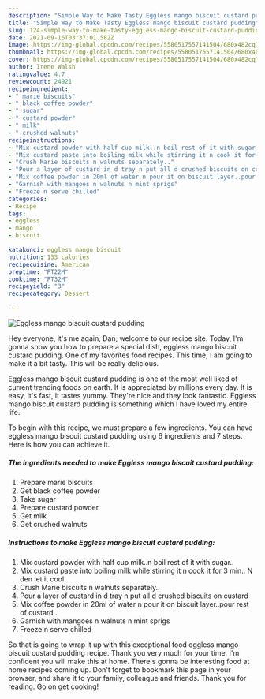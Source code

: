 ```yaml
---
description: "Simple Way to Make Tasty Eggless mango biscuit custard pudding"
title: "Simple Way to Make Tasty Eggless mango biscuit custard pudding"
slug: 124-simple-way-to-make-tasty-eggless-mango-biscuit-custard-pudding
date: 2021-09-16T03:37:01.582Z
image: https://img-global.cpcdn.com/recipes/5580517557141504/680x482cq70/eggless-mango-biscuit-custard-pudding-recipe-main-photo.jpg
thumbnail: https://img-global.cpcdn.com/recipes/5580517557141504/680x482cq70/eggless-mango-biscuit-custard-pudding-recipe-main-photo.jpg
cover: https://img-global.cpcdn.com/recipes/5580517557141504/680x482cq70/eggless-mango-biscuit-custard-pudding-recipe-main-photo.jpg
author: Irene Walsh
ratingvalue: 4.7
reviewcount: 24921
recipeingredient:
- " marie biscuits"
- " black coffee powder"
- " sugar"
- " custard powder"
- " milk"
- " crushed walnuts"
recipeinstructions:
- "Mix custard powder with half cup milk..n boil rest of it with sugar.."
- "Mix custard paste into boiling milk while stirring it n cook it for 3 min.. N den let it cool"
- "Crush Marie biscuits n walnuts separately.."
- "Pour a layer of custard in d tray n put all d crushed biscuits on custard"
- "Mix coffee powder in 20ml of water n pour it on biscuit layer..pour rest of  custard.."
- "Garnish with mangoes n walnuts n mint sprigs"
- "Freeze n serve chilled"
categories:
- Recipe
tags:
- eggless
- mango
- biscuit

katakunci: eggless mango biscuit 
nutrition: 133 calories
recipecuisine: American
preptime: "PT22M"
cooktime: "PT32M"
recipeyield: "3"
recipecategory: Dessert

---
```



![Eggless mango biscuit custard pudding](https://img-global.cpcdn.com/recipes/5580517557141504/680x482cq70/eggless-mango-biscuit-custard-pudding-recipe-main-photo.jpg)

Hey everyone, it's me again, Dan, welcome to our recipe site. Today, I'm gonna show you how to prepare a special dish, eggless mango biscuit custard pudding. One of my favorites food recipes. This time, I am going to make it a bit tasty. This will be really delicious.



Eggless mango biscuit custard pudding is one of the most well liked of current trending foods on earth. It is appreciated by millions every day. It is easy, it's fast, it tastes yummy. They're nice and they look fantastic. Eggless mango biscuit custard pudding is something which I have loved my entire life.


To begin with this recipe, we must prepare a few ingredients. You can have eggless mango biscuit custard pudding using 6 ingredients and 7 steps. Here is how you can achieve it.

<!--inarticleads1-->

##### The ingredients needed to make Eggless mango biscuit custard pudding:

1. Prepare  marie biscuits
1. Get  black coffee powder
1. Take  sugar
1. Prepare  custard powder
1. Get  milk
1. Get  crushed walnuts




<!--inarticleads2-->

##### Instructions to make Eggless mango biscuit custard pudding:

1. Mix custard powder with half cup milk..n boil rest of it with sugar..
1. Mix custard paste into boiling milk while stirring it n cook it for 3 min.. N den let it cool
1. Crush Marie biscuits n walnuts separately..
1. Pour a layer of custard in d tray n put all d crushed biscuits on custard
1. Mix coffee powder in 20ml of water n pour it on biscuit layer..pour rest of  custard..
1. Garnish with mangoes n walnuts n mint sprigs
1. Freeze n serve chilled




So that is going to wrap it up with this exceptional food eggless mango biscuit custard pudding recipe. Thank you very much for your time. I'm confident you will make this at home. There's gonna be interesting food at home recipes coming up. Don't forget to bookmark this page in your browser, and share it to your family, colleague and friends. Thank you for reading. Go on get cooking!
